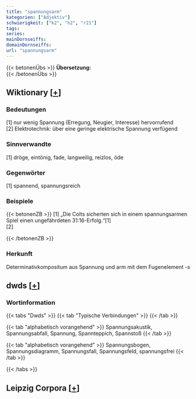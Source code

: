```yaml
---
title: "spannungsarm"
kategorien: ["Adjektiv"]
schwierigkeit: ["k2", "h2", "r21"]
tags:
series:
mainDornseiffs:
domainDornseiffs:
url: "spannungsarm"
---
```


{{< betonenÜbs >}}
**Übersetzung:**  
{{< /betonenÜbs >}}

## Wiktionary [[+](https://de.wiktionary.org/wiki/spannungsarm)]

### Bedeutungen
[1] nur wenig Spannung (Erregung, Neugier, Interesse) hervorrufend  
[2] Elektrotechnik: über eine geringe elektrische Spannung verfügend  

### Sinnverwandte
[1] dröge, eintönig, fade, langweilig, reizlos, öde  

### Gegenwörter
[1] spannend, spannungsreich  

### Beispiele
{{< betonenZB >}}
[1] „Die Colts sicherten sich in einem spannungsarmen Spiel einen ungefährdeten 31:16-Erfolg.“[1]  
[2]  

{{< /betonenZB >}}
### Herkunft
Determinativkompositum aus Spannung und arm mit dem Fugenelement -s  



## dwds [[+](https://www.dwds.de/wb/spannungsarm)]

### Wortinformation
{{< tabs "Dwds" >}}
{{< tab "Typische Verbindungen" >}}
{{< /tab >}}

{{< tab "alphabetisch vorangehend" >}}
Spannungsakustik, Spannungsabfall, Spannung, Spannteppich, Spannstoß
{{< /tab >}}

{{< tab "alphabetisch vorangehend" >}}
Spannungsbogen, Spannungsdiagramm, Spannungsfall, Spannungsfeld, spannungsfrei
{{< /tab >}}

{{< /tabs >}}

## Leipzig Corpora [[+](https://corpora.uni-leipzig.de/en/res?word=spannungsarm&corpusId=deu_newscrawl-public_2018)]

